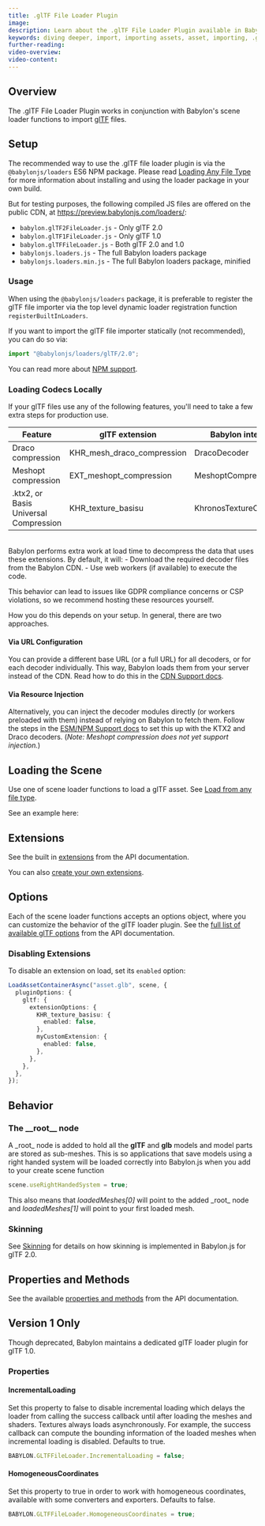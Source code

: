```yaml
---
title: .glTF File Loader Plugin
image:
description: Learn about the .glTF File Loader Plugin available in Babylon.js.
keywords: diving deeper, import, importing assets, asset, importing, .glTF, gltf
further-reading:
video-overview:
video-content:
---
```


## Overview

The .glTF File Loader Plugin works in conjunction with Babylon's scene loader functions to import [glTF](https://www.khronos.org/gltf/) files.

<Alert severity="info" description="glTF 1.0 is deprecated. This page is primarily focused on glTF 2.0." />

## Setup

The recommended way to use the .glTF file loader plugin is via the `@babylonjs/loaders` ES6 NPM package. Please read [Loading Any File Type](/features/featuresDeepDive/importers/loadingFileTypes#npm) for more information about installing and using the loader package in your own build.

<Alert severity="warning" title="Warning" description="The CDN should not be used in production environments. The purpose of our CDN is to serve Babylon packages to users learning how to use the platform or running small experiments. Once you've built an application and are ready to share it with the world at large, you should serve all packages from your own CDN."/>

But for testing purposes, the following compiled JS files are offered on the public CDN, at https://preview.babylonjs.com/loaders/:

- `babylon.glTF2FileLoader.js` - Only glTF 2.0
- `babylon.glTF1FileLoader.js` - Only glTF 1.0
- `babylon.glTFFileLoader.js` - Both glTF 2.0 and 1.0
- `babylonjs.loaders.js` - The full Babylon loaders package
- `babylonjs.loaders.min.js` - The full Babylon loaders package, minified

### Usage

When using the `@babylonjs/loaders` package, it is preferable to register the glTF file importer via the top level dynamic loader registration function `registerBuiltInLoaders`.

If you want to import the glTF file importer statically (not recommended), you can do so via:

```javascript
import "@babylonjs/loaders/glTF/2.0";
```

You can read more about [NPM support](/setup/frameworkPackages/npmSupport).

### Loading Codecs Locally

If your glTF files use any of the following features, you'll need to take a few extra steps for production use.

| Feature                               | glTF extension             | Babylon interface        |
| ------------------------------------- | -------------------------- | ------------------------ |
| Draco compression                     | KHR_mesh_draco_compression | DracoDecoder             |
| Meshopt compression                   | EXT_meshopt_compression    | MeshoptCompression       |
| .ktx2, or Basis Universal Compression | KHR_texture_basisu         | KhronosTextureContainer2 |

<br/>
Babylon performs extra work at load time to decompress the data that uses these extensions. By default, it will:
- Download the required decoder files from the Babylon CDN.
- Use web workers (if available) to execute the code.

This behavior can lead to issues like GDPR compliance concerns or CSP violations, so we recommend hosting these resources yourself.

How you do this depends on your setup. In general, there are two approaches.

#### Via URL Configuration

You can provide a different base URL (or a full URL) for all decoders, or for each decoder individually. This way, Babylon loads them from your server instead of the CDN. Read how to do this in the
[CDN Support docs](/setup/frameworkPackages/CDN#deploying-your-own-version-of-the-resources).

#### Via Resource Injection

Alternatively, you can inject the decoder modules directly (or workers preloaded with them) instead of relying on Babylon to fetch them.
Follow the steps in the [ESM/NPM Support docs](/setup/frameworkPackages/es6Support#ktx2-decoder-packages) to set this up with the KTX2 and Draco decoders. (_Note: Meshopt compression does not yet support injection._)

## Loading the Scene

Use one of scene loader functions to load a glTF asset.
See [Load from any file type](/features/featuresDeepDive/importers/loadingFileTypes).

See an example here: <Playground id="#WGZLGJ#11018" title="Load a glTF Asset" description="Simple example showing how load a .glTF asset into your scene." image="/img/playgroundsAndNMEs/divingDeeperglTF1.jpg" isMain={true} category="Import"/>

## Extensions

See the built in [extensions](/typedoc/modules/babylon.gltf2.loader.extensions) from the API documentation.

You can also [create your own extensions](/features/featuresDeepDive/importers/glTF/createExtensions).

## Options

Each of the scene loader functions accepts an options object, where you can customize the behavior of the glTF loader plugin. See the [full list of available glTF options](/typedoc/classes/BABYLON.GLTFLoaderOptions) from the API documentation.

### Disabling Extensions

To disable an extension on load, set its `enabled` option:

```typescript
LoadAssetContainerAsync("asset.glb", scene, {
  pluginOptions: {
    gltf: {
      extensionOptions: {
        KHR_texture_basisu: {
          enabled: false,
        },
        myCustomExtension: {
          enabled: false,
        },
      },
    },
  },
});
```

## Behavior

### The \_\_root\_\_ node

A \_root\_ node is added to hold all the **glTF** and **glb** models and model parts are stored as sub-meshes. This is so applications that save models using a right handed system will be loaded correctly into Babylon.js when you add to your create scene function

```javascript
scene.useRightHandedSystem = true;
```

This also means that _loadedMeshes[0]_ will point to the added \_root\_ node and _loadedMeshes[1]_ will point to your first loaded mesh.

### Skinning

See [Skinning](/features/featuresDeepDive/importers/glTF/glTFSkinning) for details on how skinning is implemented in Babylon.js for glTF 2.0.

## Properties and Methods

See the available [properties and methods](/typedoc/modules/babylon.gltffileloader) from the API documentation.

## Version 1 Only

Though deprecated, Babylon maintains a dedicated glTF loader plugin for glTF 1.0.

### Properties

#### IncrementalLoading

Set this property to false to disable incremental loading which delays the loader from calling the success callback until after loading the meshes and shaders. Textures always loads asynchronously. For example, the success callback can compute the bounding information of the loaded meshes when incremental loading is disabled. Defaults to true.

```javascript
BABYLON.GLTFFileLoader.IncrementalLoading = false;
```

#### HomogeneousCoordinates

Set this property to true in order to work with homogeneous coordinates, available with some converters and exporters. Defaults to false.

```javascript
BABYLON.GLTFFileLoader.HomogeneousCoordinates = true;
```
